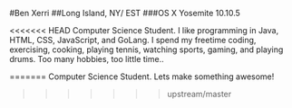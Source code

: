 #Ben Xerri
##Long Island, NY/ EST
###OS X Yosemite 10.10.5

<<<<<<< HEAD
Computer Science Student.  I like programming in Java, HTML, CSS, JavaScript, and GoLang.  I spend my freetime coding, exercising, cooking, playing tennis, watching sports, gaming, and playing drums.  Too many hobbies, too little time..


=======
Computer Science Student.  Lets make something awesome!
>>>>>>> upstream/master
